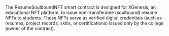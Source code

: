 The ResumeSoulboundNFT smart contract is designed for XGenesis, an educational NFT platform, to issue non-transferable (soulbound) resume NFTs to students. These NFTs serve as verified digital credentials (such as resumes, project records, skills, or certifications) issued only by the college (owner of the contract).
